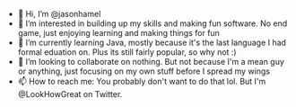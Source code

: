 - 👋 Hi, I’m @jasonhamel
- 👀 I’m interested in building up my skills and making fun software. No end game, just enjoying learning and making things for fun
- 🌱 I’m currently learning Java, mostly because it's the last language I had formal eduation on. Plus its still fairly popular, so why not :)
- 💞️ I’m looking to collaborate on nothing. But not because I'm a mean guy or anything, just focusing on my own stuff before I spread my wings
- 📫 How to reach me: You probably don't want to do that lol. But I'm @LookHowGreat on Twitter.

<!---
jasonhamel/jasonhamel is a ✨ special ✨ repository because its `README.md` (this file) appears on your GitHub profile.
You can click the Preview link to take a look at your changes.
--->
